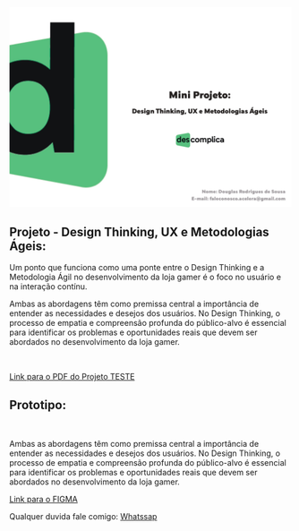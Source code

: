 <img src="./Design-Thinking.jpg"/>

## Projeto - Design Thinking, UX e Metodologias Ágeis:

Um ponto que funciona como uma ponte entre o Design Thinking e a Metodologia Ágil no desenvolvimento da loja gamer é o foco no usuário e na interação contínu.

Ambas as abordagens têm como premissa central a importância de entender as necessidades e desejos dos usuários. No Design Thinking, o processo de empatia e compreensão profunda do público-alvo é essencial para identificar os problemas e oportunidades reais que devem ser abordados no desenvolvimento da loja gamer.

<br>

<a href="./Design-Thinking.pdf"> Link para o PDF do Projeto TESTE </a>


## Prototipo:

<br>

Ambas as abordagens têm como premissa central a importância de entender as necessidades e desejos dos usuários. No Design Thinking, o processo de empatia e compreensão profunda do público-alvo é essencial para identificar os problemas e oportunidades reais que devem ser abordados no desenvolvimento da loja gamer.

<a href="https://www.figma.com/file/qlXe1EwEA7hYc5IHNyDi8y/Prototipo----Descomplica?type=design&node-id=0-1&mode=design&t=rS9dOfGvf25SpMnx-0">Link para o FIGMA</a>

Qualquer duvida fale comigo: <a href="https://api.whatsapp.com/send/?phone=5581984548244&text&type=phone_number&app_absent=0"> Whatssap </a>
